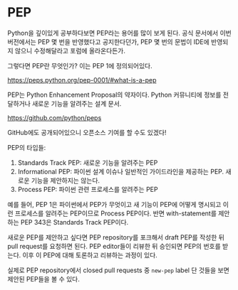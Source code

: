 # PEP

Python을 깊이있게 공부하다보면 PEP라는 용어를 많이 보게 된다.
공식 문서에서 이번 버전에서는 PEP 몇 번을 반영했다고 공지한다던가, PEP 몇 번의 문법이 IDE에 반영되지 않으니 수정해달라고 포럼에 올라온다든가.

그렇다면 PEP란 무엇인가? 이는 PEP 1에 정의되어있다.

https://peps.python.org/pep-0001/#what-is-a-pep

PEP는 Python Enhancement Proposal의 약자이다.
Python 커뮤니티에 정보를 전달하거나 새로운 기능을 알려주는 설계 문서.

https://github.com/python/peps

GitHub에도 공개되어있으니 오픈소스 기여를 할 수도 있겠다!

PEP의 타입들:

1. Standards Track PEP: 새로운 기능을 알려주는 PEP
2. Informational PEP: 파이썬 설계 이슈나 일반적인 가이드라인을 제공하는 PEP. 새로운 기능을 제안하지는 않는다.
3. Process PEP: 파이썬 관련 프로세스를 알려주는 PEP

예를 들어, PEP 1은 파이썬에서 PEP가 무엇이고 새 기능이 PEP에 어떻게 명시되고 이런 프로세스를 알려주는 PEP이므로 Process PEP이다.
반면 with-statement를 제안하는 PEP 343은 Standards Track PEP이다.

새로운 PEP를 제안하고 싶다면 PEP repository를 포크해서 draft PEP를 작성한 뒤 pull request를 요청하면 된다.
PEP editor들이 리뷰한 뒤 승인되면 PEP의 번호를 받는다. 이후 이 PEP에 대해 토론하고 리뷰하는 과정이 있다.

실제로 PEP repository에서 closed pull requests 중 `new-pep` label 단 것들을 보면 제안된 PEP들을 볼 수 있다.
